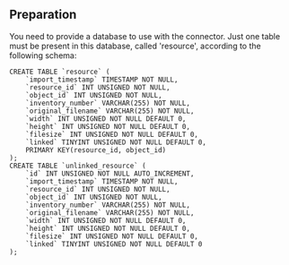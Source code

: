 ## Preparation

You need to provide a database to use with the connector.
Just one table must be present in this database, called 'resource', according to the following schema:
```
CREATE TABLE `resource` (
    `import_timestamp` TIMESTAMP NOT NULL,
    `resource_id` INT UNSIGNED NOT NULL,
    `object_id` INT UNSIGNED NOT NULL,
    `inventory_number` VARCHAR(255) NOT NULL,
    `original_filename` VARCHAR(255) NOT NULL,
    `width` INT UNSIGNED NOT NULL DEFAULT 0,
    `height` INT UNSIGNED NOT NULL DEFAULT 0,
    `filesize` INT UNSIGNED NOT NULL DEFAULT 0,
    `linked` TINYINT UNSIGNED NOT NULL DEFAULT 0,
    PRIMARY KEY(resource_id, object_id)
);
CREATE TABLE `unlinked_resource` (
    `id` INT UNSIGNED NOT NULL AUTO_INCREMENT,
    `import_timestamp` TIMESTAMP NOT NULL,
    `resource_id` INT UNSIGNED NOT NULL,
    `object_id` INT UNSIGNED NOT NULL,
    `inventory_number` VARCHAR(255) NOT NULL,
    `original_filename` VARCHAR(255) NOT NULL,
    `width` INT UNSIGNED NOT NULL DEFAULT 0,
    `height` INT UNSIGNED NOT NULL DEFAULT 0,
    `filesize` INT UNSIGNED NOT NULL DEFAULT 0,
    `linked` TINYINT UNSIGNED NOT NULL DEFAULT 0
);
```
